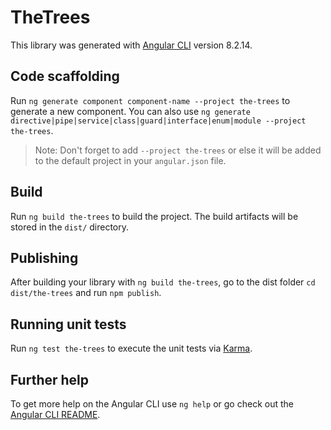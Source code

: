 # TheTrees

This library was generated with [Angular CLI](https://github.com/angular/angular-cli) version 8.2.14.

## Code scaffolding

Run `ng generate component component-name --project the-trees` to generate a new component. You can also use `ng generate directive|pipe|service|class|guard|interface|enum|module --project the-trees`.
> Note: Don't forget to add `--project the-trees` or else it will be added to the default project in your `angular.json` file. 

## Build

Run `ng build the-trees` to build the project. The build artifacts will be stored in the `dist/` directory.

## Publishing

After building your library with `ng build the-trees`, go to the dist folder `cd dist/the-trees` and run `npm publish`.

## Running unit tests

Run `ng test the-trees` to execute the unit tests via [Karma](https://karma-runner.github.io).

## Further help

To get more help on the Angular CLI use `ng help` or go check out the [Angular CLI README](https://github.com/angular/angular-cli/blob/master/README.md).
